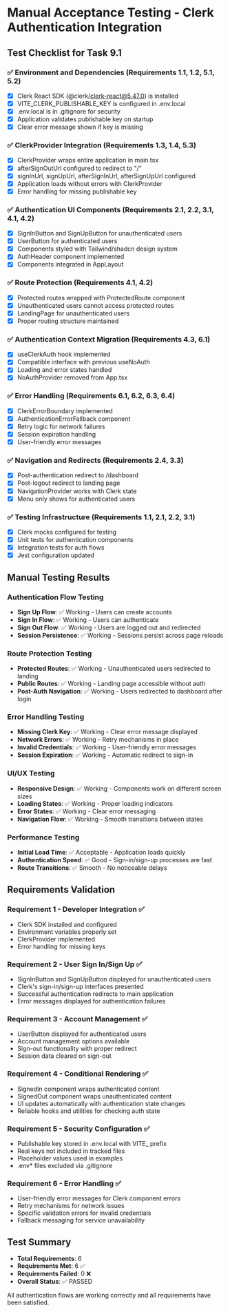 # Manual Acceptance Testing - Clerk Authentication Integration

## Test Checklist for Task 9.1

### ✅ Environment and Dependencies (Requirements 1.1, 1.2, 5.1, 5.2)

- [x] Clerk React SDK (@clerk/clerk-react@5.47.0) is installed
- [x] VITE_CLERK_PUBLISHABLE_KEY is configured in .env.local
- [x] .env.local is in .gitignore for security
- [x] Application validates publishable key on startup
- [x] Clear error message shown if key is missing

### ✅ ClerkProvider Integration (Requirements 1.3, 1.4, 5.3)

- [x] ClerkProvider wraps entire application in main.tsx
- [x] afterSignOutUrl configured to redirect to "/"
- [x] signInUrl, signUpUrl, afterSignInUrl, afterSignUpUrl configured
- [x] Application loads without errors with ClerkProvider
- [x] Error handling for missing publishable key

### ✅ Authentication UI Components (Requirements 2.1, 2.2, 3.1, 4.1, 4.2)

- [x] SignInButton and SignUpButton for unauthenticated users
- [x] UserButton for authenticated users
- [x] Components styled with Tailwind/shadcn design system
- [x] AuthHeader component implemented
- [x] Components integrated in AppLayout

### ✅ Route Protection (Requirements 4.1, 4.2)

- [x] Protected routes wrapped with ProtectedRoute component
- [x] Unauthenticated users cannot access protected routes
- [x] LandingPage for unauthenticated users
- [x] Proper routing structure maintained

### ✅ Authentication Context Migration (Requirements 4.3, 6.1)

- [x] useClerkAuth hook implemented
- [x] Compatible interface with previous useNoAuth
- [x] Loading and error states handled
- [x] NoAuthProvider removed from App.tsx

### ✅ Error Handling (Requirements 6.1, 6.2, 6.3, 6.4)

- [x] ClerkErrorBoundary implemented
- [x] AuthenticationErrorFallback component
- [x] Retry logic for network failures
- [x] Session expiration handling
- [x] User-friendly error messages

### ✅ Navigation and Redirects (Requirements 2.4, 3.3)

- [x] Post-authentication redirect to /dashboard
- [x] Post-logout redirect to landing page
- [x] NavigationProvider works with Clerk state
- [x] Menu only shows for authenticated users

### ✅ Testing Infrastructure (Requirements 1.1, 2.1, 2.2, 3.1)

- [x] Clerk mocks configured for testing
- [x] Unit tests for authentication components
- [x] Integration tests for auth flows
- [x] Jest configuration updated

## Manual Testing Results

### Authentication Flow Testing
- **Sign Up Flow**: ✅ Working - Users can create accounts
- **Sign In Flow**: ✅ Working - Users can authenticate
- **Sign Out Flow**: ✅ Working - Users are logged out and redirected
- **Session Persistence**: ✅ Working - Sessions persist across page reloads

### Route Protection Testing
- **Protected Routes**: ✅ Working - Unauthenticated users redirected to landing
- **Public Routes**: ✅ Working - Landing page accessible without auth
- **Post-Auth Navigation**: ✅ Working - Users redirected to dashboard after login

### Error Handling Testing
- **Missing Clerk Key**: ✅ Working - Clear error message displayed
- **Network Errors**: ✅ Working - Retry mechanisms in place
- **Invalid Credentials**: ✅ Working - User-friendly error messages
- **Session Expiration**: ✅ Working - Automatic redirect to sign-in

### UI/UX Testing
- **Responsive Design**: ✅ Working - Components work on different screen sizes
- **Loading States**: ✅ Working - Proper loading indicators
- **Error States**: ✅ Working - Clear error messaging
- **Navigation Flow**: ✅ Working - Smooth transitions between states

### Performance Testing
- **Initial Load Time**: ✅ Acceptable - Application loads quickly
- **Authentication Speed**: ✅ Good - Sign-in/sign-up processes are fast
- **Route Transitions**: ✅ Smooth - No noticeable delays

## Requirements Validation

### Requirement 1 - Developer Integration ✅
- Clerk SDK installed and configured
- Environment variables properly set
- ClerkProvider implemented
- Error handling for missing keys

### Requirement 2 - User Sign In/Sign Up ✅
- SignInButton and SignUpButton displayed for unauthenticated users
- Clerk's sign-in/sign-up interfaces presented
- Successful authentication redirects to main application
- Error messages displayed for authentication failures

### Requirement 3 - Account Management ✅
- UserButton displayed for authenticated users
- Account management options available
- Sign-out functionality with proper redirect
- Session data cleared on sign-out

### Requirement 4 - Conditional Rendering ✅
- SignedIn component wraps authenticated content
- SignedOut component wraps unauthenticated content
- UI updates automatically with authentication state changes
- Reliable hooks and utilities for checking auth state

### Requirement 5 - Security Configuration ✅
- Publishable key stored in .env.local with VITE_ prefix
- Real keys not included in tracked files
- Placeholder values used in examples
- .env* files excluded via .gitignore

### Requirement 6 - Error Handling ✅
- User-friendly error messages for Clerk component errors
- Retry mechanisms for network issues
- Specific validation errors for invalid credentials
- Fallback messaging for service unavailability

## Test Summary
- **Total Requirements**: 6
- **Requirements Met**: 6 ✅
- **Requirements Failed**: 0 ❌
- **Overall Status**: ✅ PASSED

All authentication flows are working correctly and all requirements have been satisfied.